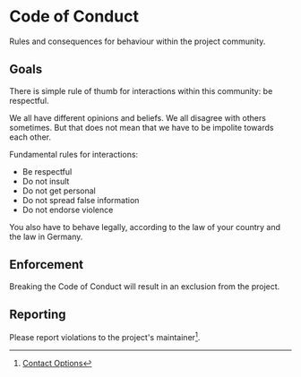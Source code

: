 # Code of Conduct

Rules and consequences for behaviour within the project community.

## Goals

There is simple rule of thumb for interactions within this community: be respectful.

We all have different opinions and beliefs. We all disagree with others sometimes. But that does not mean that we have to be impolite towards each other.

Fundamental rules for interactions:

- Be respectful
- Do not insult
- Do not get personal
- Do not spread false information
- Do not endorse violence

You also have to behave legally, according to the law of your country and the law in Germany.

## Enforcement

Breaking the Code of Conduct will result in an exclusion from the project.

## Reporting

Please report violations to the project's maintainer[^1].

[^1]: [Contact Options](https://konstantintutsch.com/#contact)
